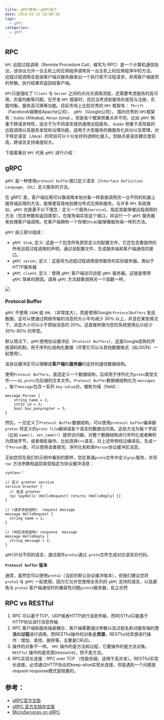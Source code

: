 ```yaml
---
title: gRPC教程——gRPC简介
date: 2019-03-25 18:00:58
tags:
  - gRPC
categories:
  - gRPC
---
```



## RPC

`RPC` 远程过程调用（Remote Procedure Call，缩写为 RPC）是一个计算机通信协议，该协议允许一台主机上的应用程序调用另一台主机上的应用程序中的方法。 远程过程调用总是由客户端对服务器发出一个执行若干过程请求，并用客户端提供的参数。执行结果将返回给客户端。

`RPC`只是描绘了 `Client` 与 `Server` 之间的点对点调用流程，还需要考虑服务的高可用、负载均衡等问题。在开发 `RPC` 框架时，还应当考虑到服务的发现与注册，负载均衡，服务高可用等功能。目前市场上比较优秀的 `RPC` 框架有： `Thrift` （Facebook捐赠给Apache公司）、 `gRPC`（Google公司）， 国内优秀的 `RPC`框架有：`Dubbo` (Alibaba), `Motan` (sina) 。但是各个框架侧重点并不同，比如 `gRPC` 侧重于跨语言特性，适合于为不同语言提供通用远程服务。 `Dubbo` 侧重于高性能的远程调用以及服务发现和治理功能，适用于大型服务的微服务化拆分以及管理，对于特定语言（Java）的项目可以十分友好的透明化接入。但缺点是语言耦合度较高，跨语言支持难度较大。

下面着重对 `RPC` 代表 `gRPC` 进行介绍：

## gRPC
`gRPC` 是一种使用`protocol buffer`接口定义语言（`Interface Definition Language, IDL`）定义服务的方法。

在 gRPC 里，客户端应用可以像调用本地对象一样直接调用另一台不同的机器上服务端应用的方法，能够更容易地创建分布式应用和服务。与许多 `RPC` 系统类似，`gRPC` 也是基于以下理念：定义一个服务(`service`)，指定其能够被远程调用的方法（包含参数和返回类型）。在服务端实现这个接口，并运行一个 `gRPC` 服务器来处理客户端调用。在客户端拥有一个存根(`Stub`)能够像服务端一样的方法。

`gRPC` 由三部分组成：

 - `gRPC Stub`, 定义: 这是一个包含所有原型定义的配置文件，它还包含要提供的所有远程过程调用的声明。通过该配置文件，生成服务端和客户端通信的接口。
 - `gRPC server`, 定义：这是将为远程过程调用提供服务的实际服务器。类似于HTTP服务器
 - `gRPC client`, 定义：使用 `gRPC` 客户端访问远程 `gRPC` 服务器。这就是使用 `gRPC` 简单的原因。调用 `gRPC` 方法就像调用另一个函数一样。


![](/images/2019-03-25_180320.png)



### Protocol Buffer

 `gRPC` 不使用 `JSON` 或 `XML` （非常庞大），而是使用Google `ProtocolBuffers` 发送数据。这可以使通过网络传输的消息的大小平均减少 30％ 以上，并且在某些情况下，消息大小可以小于原始消息的 20％。这直接转换为您的系统使用比以前少 30％-80％ 的带宽。

默认情况下，`gRPC`使用协议缓冲区（`Protocol Buffers`），这是Google成熟的开放源码机制，用于序列化结构化数据（尽管它可以与其他数据格式（如JSON）一起使用）。

该协议缓冲区可以理解成**客户端**和**服务器**约定好的通信数据结构。

使用`Protocol Buffers`，首选定义一个数据结构，后续用于序列化为`proto`类型文件——以`.proto`为后缀的文本文件。`Protocol Buffer`数据被结构化为 `messages` 。每个`message`包含一系列 `key-value`对，被称为域（field）：

```
message Person {
    string name = 1;
    int32 id = 2;
    bool has_ponycopter = 3;
}

```

然后，一旦定义了`Protocol Buffer`数据结构，可以使用`protocol buffer`编译器`protoc` 将定义的`proto file`编译成各个语言的数据访问类。这些方法为每个字段（比如 `name()`、`set_name()`）提供访问器，对整个数据结构进行序列化或者解析为原始字节，或者相反操作。比如选择`C++`语言，对上述举例经过编译后，生成一个`Person`类，可以使用该类填充、序列化和检索`Person`协议缓冲区消息。

正如您将在我们的示例中看到的那样，您在普通`proto`文件中定义`grpc`服务，并将 `rpc` 方法参数和返回类型指定为协议缓冲消息：

```
syntax=''

// 定义 greeter service
service Greeter {
  // 发送 greeter
  rpc SayHello (HelloRequest) returns (HelloReply) {}
}

// (请求消息结构)  request message
message HelloRequest {
  string name = 1;
}

// (响应消息结构) response  message
message HelloReply {
  string message = 1;
}
```




`gRPC`针对不同的语言，通过插件`protoc`通过`.proto`文件生成对应语言的代码。

**`Protocol buffer` 版本**

通常，虽然您可以使用`proto2`（当前的默认协议缓冲版本），但我们建议您将 `proto3` 与 `gRPC` 一起使用，因为它允许您使用全系列的 `gRPC` 支持的语言，以及避免与 `proto2` 客户端通信时的兼容性问题`proto3`服务器，反之亦然

## RPC vs RESTful

1. RPC 可以基于TCP、UDP或者HTTP进行消息传输，而RESTful只能基于HTTP协议进行消息传输.
2. RPC 客户端和服务端紧耦合，客户端需要通过参数以及过程名称对服务端的**方法**和**过程**进行调用。而RESTful操作的对象是**资源**，RESTful对资源进行操作：增加、查找、删除等，主要是CRUD。
3. 操作的对象不一样。 `RPC` 操作的是方法和过程，它要操作的是方法对象。 `RESTful` 操作的是资源(resource)，而不是方法。
4. RPC实现长连接：RPC over TCP （性能优越，适用于高并发）。RESTful实现长连接，必须通过HTTP协议的keep-alive实现长连接，但是遇到一个问题是 request-response模式是阻塞的。


## 参考：
 - [gRPC官方文档](https://grpc.io/docs/)
 - [gRPC 官方文档中文版](https://doc.oschina.net/grpc)
 - [MicroServices on gRPC](https://technokeeda.com/programming/microservices-on-grpc/)
